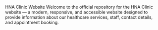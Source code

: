 HNA Clinic Website
Welcome to the official repository for the HNA Clinic website — a modern, responsive, and accessible website designed to provide information about our healthcare services, staff, contact details, and appointment booking.


